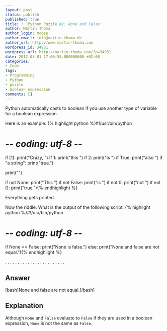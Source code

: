 ```yaml
---
layout: post
status: publish
published: true
title: ! 'Python Puzzle #2: None and False'
author: Martin Thoma
author_login: moose
author_email: info@martin-thoma.de
author_url: http://www.martin-thoma.com
wordpress_id: 34931
wordpress_url: http://martin-thoma.com/?p=34931
date: 2012-08-01 17:00:55.000000000 +02:00
categories:
- Code
tags:
- Programming
- Python
- puzzle
- boolean expression
comments: []
---
```

Python automatically casts to boolean if you use another type of variable for a boolean expression.

Here is an example:
{% highlight python %}#!/usr/bin/python
# -*- coding: utf-8 -*-

if [1]:
    print("Crazy, ")
if 1:
    print("this ")
if 2:
    print("is ")
if True:
    print("also ")
if "a string":
    print("true.")

print("")

if not None:
    print("This ")
if not False:
    print("is ")
if not 0:
    print("not ")
if not []:
    print("true."){% endhighlight %}

Everything gets printed.

Now the riddle. What is the output of the following script:
{% highlight python %}#!/usr/bin/python
# -*- coding: utf-8 -*-

if None == False:
    print("None is false.")
else:
    print("None and false are not equal."){% endhighlight %}

.
.
.
.
.
.
.
.
.
.
.
.
.
.
.
.
.
.
.
.
.
.
.
.

<h2>Answer</h2>
[bash]None and false are not equal.[/bash]

<h2>Explanation</h2>
Although <code>None</code> and <code>False</code> evaluate to <code>False</code> if they are used in a boolean expression, <code>None</code> is not the same as <code>False</code>.
